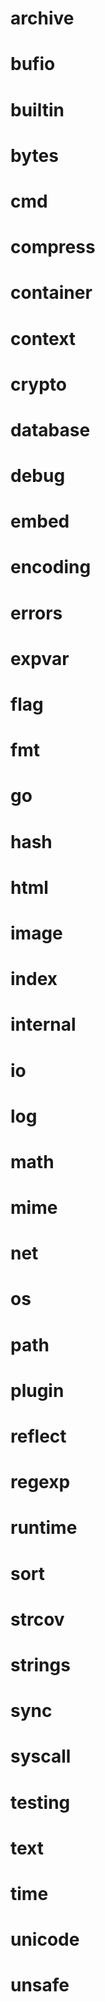 # archive
# bufio
# builtin
# bytes
# cmd
# compress
# container
# context
# crypto
# database
# debug
# embed
# encoding
# errors
# expvar
# flag
# fmt
# go
# hash
# html
# image
# index
# internal
# io
# log
# math
# mime
# net
# os
# path
# plugin
# reflect
# regexp
# runtime
# sort
# strcov
# strings
# sync
# syscall
# testing
# text
# time
# unicode
# unsafe